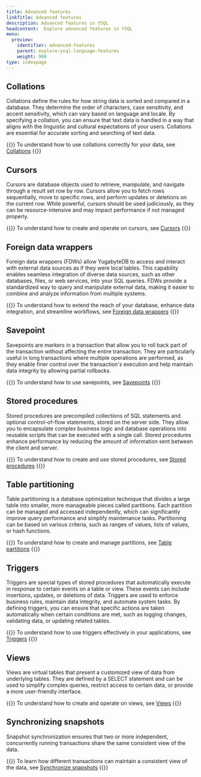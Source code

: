 ```yaml
---
title: Advanced features
linkTitle: Advanced features
description: Advanced features in YSQL
headcontent:  Explore advanced features in YSQL
menu:
  preview:
    identifier: advanced-features
    parent: explore-ysql-language-features
    weight: 900
type: indexpage
---
```


## Collations

Collations define the rules for how string data is sorted and compared in a database. They determine the order of characters, case sensitivity, and accent sensitivity, which can vary based on language and locale. By specifying a collation, you can ensure that text data is handled in a way that aligns with the linguistic and cultural expectations of your users. Collations are essential for accurate sorting and searching of text data.

{{<lead link="collations/">}}
To understand how to use collations correctly for your data, see [Collations](collations/)
{{</lead>}}

## Cursors

Cursors are database objects used to retrieve, manipulate, and navigate through a result set row by row. Cursors allow you to fetch rows sequentially, move to specific rows, and perform updates or deletions on the current row. While powerful, cursors should be used judiciously, as they can be resource-intensive and may impact performance if not managed properly.

{{<lead link="cursor/">}}
To understand how to create and operate on cursors, see [Cursors](cursor/)
{{</lead>}}

## Foreign data wrappers

Foreign data wrappers (FDWs) allow YugabyteDB to access and interact with external data sources as if they were local tables. This capability enables seamless integration of diverse data sources, such as other databases, files, or web services, into your SQL queries. FDWs provide a standardized way to query and manipulate external data, making it easier to combine and analyze information from multiple systems.

{{<lead link="foreign-data-wrappers/">}}
To understand how to extend the reach of your database, enhance data integration, and streamline workflows, see [Foreign data wrappers](foreign-data-wrappers/)
{{</lead>}}

## Savepoint

Savepoints are markers in a transaction that allow you to roll back part of the transaction without affecting the entire transaction. They are particularly useful in long transactions where multiple operations are performed, as they enable finer control over the transaction's execution and help maintain data integrity by allowing partial rollbacks.

{{<lead link="savepoints/">}}
To understand how to use savepoints, see [Savepoints](savepoints/)
{{</lead>}}

## Stored procedures

Stored procedures are precompiled collections of SQL statements and optional control-of-flow statements, stored on the server side. They allow you to encapsulate complex business logic and database operations into reusable scripts that can be executed with a single call. Stored procedures enhance performance by reducing the amount of information sent between the client and server.

{{<lead link="stored-procedures/">}}
To understand how to create and use stored procedures, see [Stored procedures](stored-procedures/)
{{</lead>}}

## Table partitioning

Table partitioning is a database optimization technique that divides a large table into smaller, more manageable pieces called partitions. Each partition can be managed and accessed independently, which can significantly improve query performance and simplify maintenance tasks. Partitioning can be based on various criteria, such as ranges of values, lists of values, or hash functions.

{{<lead link="partitions/">}}
To understand how to create and manage partitions, see [Table partitions](partitions/)
{{</lead>}}

## Triggers

Triggers are special types of stored procedures that automatically execute in response to certain events on a table or view. These events can include insertions, updates, or deletions of data. Triggers are used to enforce business rules, maintain data integrity, and automate system tasks. By defining triggers, you can ensure that specific actions are taken automatically when certain conditions are met, such as logging changes, validating data, or updating related tables.

{{<lead link="triggers/">}}
To understand how to use triggers effectively in your applications, see [Triggers](triggers/)
{{</lead>}}

## Views

Views are virtual tables that present a customized view of data from underlying tables. They are defined by a SELECT statement and can be used to simplify complex queries, restrict access to certain data, or provide a more user-friendly interface.

{{<lead link="views/">}}
To understand how to create and operate on views, see [Views](views/)
{{</lead>}}

## Synchronizing snapshots

Snapshot synchronization ensures that two or more independent, concurrently running transactions share the same consistent view of the data.

{{<lead link="snapshot-synchronization/">}}
To learn how different transactions can maintain a consistent view of the data, see [Synchronize snapshots](snapshot-synchronization/)
{{</lead>}}
